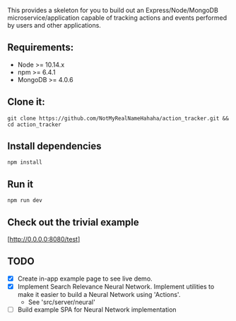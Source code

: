 This provides a skeleton for you to build out an Express/Node/MongoDB microservice/application capable of tracking actions and events performed by users and other applications.

## Requirements:
- Node >= 10.14.x
- npm >= 6.4.1
- MongoDB >= 4.0.6

## Clone it:
`git clone https://github.com/NotMyRealNameHahaha/action_tracker.git && cd action_tracker`

## Install dependencies
`npm install`

## Run it
`npm run dev`

## Check out the trivial example
[http://0.0.0.0:8080/test]


## TODO
- [x] Create in-app example page to see live demo.
- [x] Implement Search Relevance Neural Network.  Implement utilities to make it easier to build a Neural Network using 'Actions'.
    - See 'src/server/neural'
- [ ] Build example SPA for Neural Network implementation